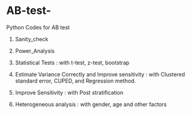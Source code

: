 # AB-test-
Python Codes for AB test

1. Sanity_check
 
2. Power_Analysis

3. Statistical Tests : with t-test, z-test, bootstrap 

4. Estimate Variance Correctly and Improve sensitivity : with Clustered standard error, CUPED, and Regression method.

5. Improve Sensitivity : with Post stratification 

6. Heterogeneous analysis : with gender, age and other factors
